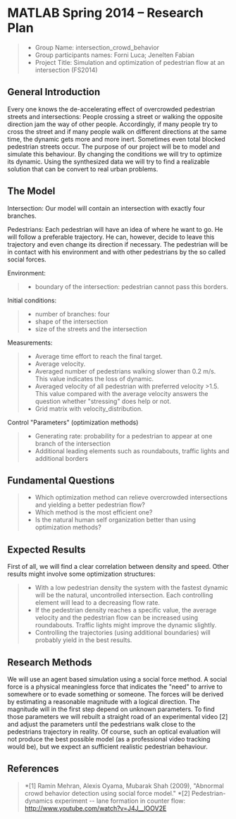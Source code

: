 ﻿# MATLAB Spring 2014 – Research Plan 

> * Group Name: intersection_crowd_behavior
> * Group participants names: Forni Luca; Jenelten Fabian
> * Project Title: Simulation and optimization of pedestrian flow at an intersection (FS2014)

## General Introduction
Every one knows the de-accelerating effect of overcrowded pedestrian streets and intersections:
People crossing a street or walking the opposite direction jam the way of other people. Accordingly,
if many people try to cross the street and if many people walk on different directions at the same
time, the dynamic gets more and more inert. Sometimes even total blocked pedestrian streets occur.
The purpose of our project will be to model and simulate this behaviour. By changing the conditions
we will try to optimize its dynamic. Using the synthesized data we will try to find a realizable
solution that can be convert to real urban problems.

## The Model
Intersection:
Our model will contain an intersection with exactly four branches. 

Pedestrians:
Each pedestrian will have an idea of where he want to go. He will follow a preferable trajectory. He can, however, decide to leave this trajectory and
even change its direction if necessary. The pedestrian will be in contact with his environment and with other pedestrians by the so called social forces.


Environment:
> * boundary of the intersection: pedestrian cannot pass this borders.

Initial conditions:
> * number of branches: four
> * shape of the intersection
> * size of the streets and the intersection

Measurements:
> * Average time effort to reach the final target.
> * Average velocity.
> * Averaged number of pedestrians walking slower than 0.2 m/s. This value indicates the loss of dynamic.
> * Averaged velocity of all pedestrian with preferred velocity >1.5. This value compared with the average velocity answers the question whether "stressing" does help or not.
> * Grid matrix with velocity_distribution.

Control "Parameters" (optimization methods)
> * Generating rate: probability for a pedestrian to appear at one branch of the intersection
> * Additional leading elements such as roundabouts, traffic lights and additional borders

## Fundamental Questions
> * Which optimization method can relieve overcrowded intersections and yielding a better pedestrian flow?
> * Which method is the most efficient one?
> * Is the natural human self organization better than using optimization methods?

## Expected Results
First of all, we will find a clear correlation between density and speed. Other results might involve some optimization structures:
> * With a low pedestrian density the system with the fastest dynamic will be the natural, uncontrolled intersection.
Each controlling element will lead to a decreasing flow rate.  
> * If the pedestrian density reaches a specific value, the average velocity and the
pedestrian flow can be increased using roundabouts. Traffic lights might improve the dynamic slightly.
> * Controlling the trajectories (using additional boundaries) will probably yield in the best results.

## Research Methods
We will use an agent based simulation using a social force method. A social force is a physical meaningless force that 
indicates the "need" to arrive to somewhere or to evade something or someone. The forces will be derived by estimating a reasonable
magnitude with a logical direction. The magnitude will in the first step depend on unknown parameters. To find those parameters we will
rebuilt a straight road of an experimental video [2] and adjust the parameters until the pedestrians walk close to the pedestrians 
trajectory in reality. Of course, such an optical evaluation will not produce the best possible model (as a professional video tracking would be),
but we expect an sufficient realistic pedestrian behaviour.


## References
> *[1]  Ramin Mehran, Alexis Oyama, Mubarak Shah (2009), "Abnormal crowd behavior detection using 
social force model." 
> *[2] Pedestrian-dynamics experiment -- lane formation in counter flow: http://www.youtube.com/watch?v=J4J__lOOV2E
